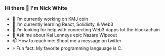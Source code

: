 ### Hi there 👋 I'm Nick White

- 🔭 I’m currently working on KMJ coin
- 🌱 I’m currently learning React, Solididty, & Web3 
- 🤔 I’m looking for help with connecting Web3 dapps tot the blockachain 
- 💬 Ask me about Kai Lenneys epic Nazare Wipeout
- 📫 How to reach me: Shoot me a message on twitter
- ⚡ Fun fact: My favorite programming langauage is C.
<!--
**NicholasKawikaWhite/NicholasKawikaWhite** is a ✨ _special_ ✨ repository because its `README.md` (this file) appears on your GitHub profile.

Here are some ideas to get you started:

- 🔭 I’m currently working on ...
- 🌱 I’m currently learning ...
- 👯 I’m looking to collaborate on ...
- 🤔 I’m looking for help with ...
- 💬 Ask me about ...
- 📫 How to reach me: ...
- 😄 Pronouns: ...
- ⚡ Fun fact: ...
-->
